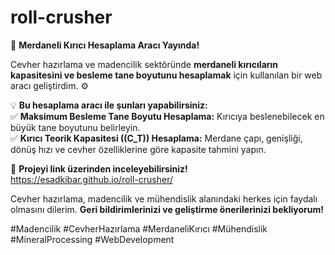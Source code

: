 # roll-crusher

🚀 **Merdaneli Kırıcı Hesaplama Aracı Yayında!**  

Cevher hazırlama ve madencilik sektöründe **merdaneli kırıcıların kapasitesini ve besleme tane boyutunu hesaplamak** için kullanılan bir web aracı geliştirdim. ⚙️  

💡 **Bu hesaplama aracı ile şunları yapabilirsiniz:**  
✅ **Maksimum Besleme Tane Boyutu Hesaplama:** Kırıcıya beslenebilecek en büyük tane boyutunu belirleyin.  
✅ **Kırıcı Teorik Kapasitesi (\(C_T\)) Hesaplama:** Merdane çapı, genişliği, dönüş hızı ve cevher özelliklerine göre kapasite tahmini yapın.  

🔗 **Projeyi link üzerinden inceleyebilirsiniz!**  
https://esadkibar.github.io/roll-crusher/

Cevher hazırlama, madencilik ve mühendislik alanındaki herkes için faydalı olmasını dilerim. **Geri bildirimlerinizi ve geliştirme önerilerinizi bekliyorum!**  

#Madencilik #CevherHazırlama #MerdaneliKırıcı #Mühendislik #MineralProcessing #WebDevelopment
